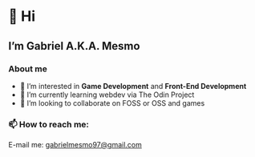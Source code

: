 # 👋 Hi
## I’m Gabriel A.K.A. Mesmo
### About me
- 👀 I’m interested in **Game Development** and **Front-End Development**
- 🌱 I’m currently learning webdev via The Odin Project
- 💞️ I’m looking to collaborate on FOSS or OSS and games
### 📫 How to reach me:
E-mail me: gabrielmesmo97@gmail.com

<!---
lemmtopia/lemmtopia is a ✨ special ✨ repository because its `README.md` (this file) appears on your GitHub profile.
You can click the Preview link to take a look at your changes.
--->

